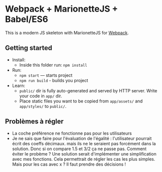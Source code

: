 # Webpack + MarionetteJS + Babel/ES6

This is a modern JS skeleton with MarionetteJS for [Webpack](https://webpack.github.io/).

## Getting started

* Install:
    * Inside this folder run: `npm install`
* Run:
    * `npm start` — starts project
    * `npm run build` - builds you project
* Learn:
    * `public/` dir is fully auto-generated and served by HTTP server.  Write your code in `app/` dir.
    * Place static files you want to be copied from `app/assets/` and `app/styles/` to `public/`.

## Problèmes à régler

* La coche préférence ne fonctionne pas pour les utilisateurs
* Je ne sais que faire pour l'évaluation de l'égalité : l'utilisateur pourrait écrit des coeffs décimaux. mais ils ne le seraient pas forcément dans la solution. Donc si on compare 1.5 et 3/2 ça ne passe pas. Comment éviter le probème ? Une solution serait d'implémenter une simplification avec mes fonctions. Cela permettrait de régler les cas les plus simples. Mais pour les cas avec x ? Il faut prendre des décisions !